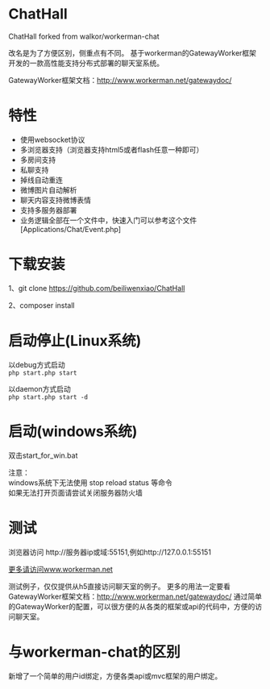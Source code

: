 ChatHall
=======
ChatHall forked from walkor/workerman-chat

改名是为了方便区别，侧重点有不同。
基于workerman的GatewayWorker框架开发的一款高性能支持分布式部署的聊天室系统。

GatewayWorker框架文档：http://www.workerman.net/gatewaydoc/


 特性
======
 * 使用websocket协议
 * 多浏览器支持（浏览器支持html5或者flash任意一种即可）
 * 多房间支持
 * 私聊支持
 * 掉线自动重连
 * 微博图片自动解析
 * 聊天内容支持微博表情
 * 支持多服务器部署
 * 业务逻辑全部在一个文件中，快速入门可以参考这个文件[Applications/Chat/Event.php]
  
下载安装
=====
1、git clone https://github.com/beiliwenxiao/ChatHall

2、composer install

启动停止(Linux系统)
=====
以debug方式启动  
```php start.php start  ```

以daemon方式启动  
```php start.php start -d ```

启动(windows系统)
======
双击start_for_win.bat  

注意：  
windows系统下无法使用 stop reload status 等命令  
如果无法打开页面请尝试关闭服务器防火墙  

测试
=======
浏览器访问 http://服务器ip或域:55151,例如http://127.0.0.1:55151

 [更多请访问www.workerman.net](http://www.workerman.net/workerman-chat)

测试例子，仅仅提供从h5直接访问聊天室的例子。
更多的用法一定要看 GatewayWorker框架文档：http://www.workerman.net/gatewaydoc/
通过简单的GatewayWorker的配置，可以很方便的从各类的框架或api的代码中，方便的访问聊天室。

与workerman-chat的区别
=======
新增了一个简单的用户id绑定，方便各类api或mvc框架的用户绑定。


